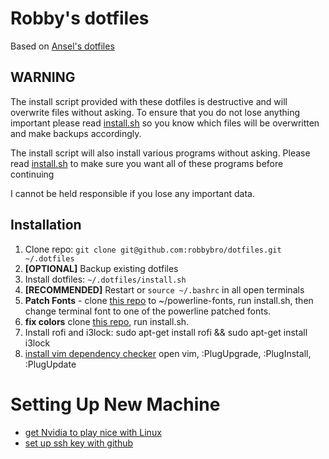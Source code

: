 Robby's dotfiles
================

Based on [Ansel's dotfiles](https://github.com/anstosa/dotfiles/blob/master/install.sh)

WARNING
-------

The install script provided with these dotfiles is destructive and will overwrite files without asking. To ensure that you do not lose anything important please read [install.sh](https://github.com/robbybro/dotfiles/blob/master/install.sh) so you know which files will be overwritten and make backups accordingly.

The install script will also install various programs without asking. Please read [install.sh](https://github.com/robbybro/dotfiles/blob/master/install.sh) to make sure you want all of these programs before continuing

I cannot be held responsible if you lose any important data.

Installation
------------

1. Clone repo: `git clone git@github.com:robbybro/dotfiles.git ~/.dotfiles`
2. **[OPTIONAL]** Backup existing dotfiles
3. Install dotfiles: `~/.dotfiles/install.sh`
4. **[RECOMMENDED]** Restart or `source ~/.bashrc` in all open terminals
5. **Patch Fonts** -  clone [this repo](https://github.com/powerline/fonts) to ~/powerline-fonts, run install.sh, then change terminal font to one of the powerline patched fonts.
6. **fix colors** clone [this repo](https://github.com/Anthony25/gnome-terminal-colors-solarized), run install.sh.
7. Install rofi and i3lock: sudo apt-get install rofi && sudo apt-get install i3lock
8. [install vim dependency checker](https://github.com/junegunn/vim-plug) open vim, :PlugUpgrade, :PlugInstall, :PlugUpdate

# Setting Up New Machine
* [get Nvidia to play nice with Linux](https://askubuntu.com/questions/301648/how-to-install-nvidia-driver-in-ubuntu)
* [set up ssh key with github](https://help.github.com/articles/adding-a-new-ssh-key-to-your-github-account/)
